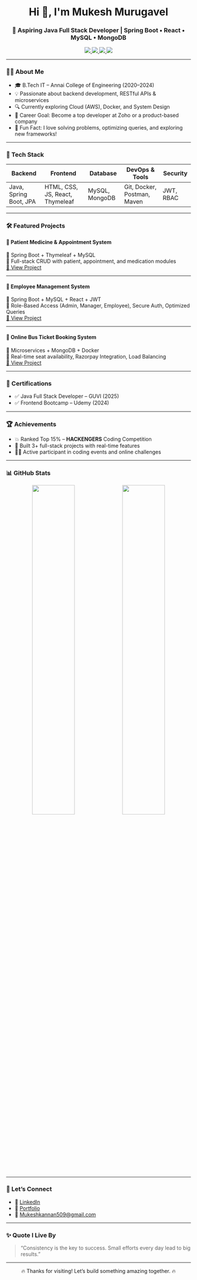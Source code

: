 <h1 align="center">Hi 👋, I'm Mukesh Murugavel</h1>
<h3 align="center">🚀 Aspiring Java Full Stack Developer | Spring Boot • React • MySQL • MongoDB</h3>

<p align="center">
  <a href="https://www.linkedin.com/in/mr-mukesh-murugavel-86bb14285/">
    <img src="https://img.shields.io/badge/LinkedIn-blue?logo=linkedin" />
  </a>
  <a href="https://github.com/mukeshm2002">
    <img src="https://img.shields.io/badge/GitHub-black?logo=github" />
  </a>
  <a href="mailto:Mukeshkannan509@gmail.com">
    <img src="https://img.shields.io/badge/Gmail-red?logo=gmail" />
  </a>
  <a href="https://mukeshm2002.github.io/My_Portfolio/">
    <img src="https://img.shields.io/badge/Portfolio-ff69b4?logo=google-chrome" />
  </a>
</p>

---

### 👨‍💻 About Me

- 🎓 B.Tech IT – Annai College of Engineering (2020–2024)
- 💡 Passionate about backend development, RESTful APIs & microservices
- 🔍 Currently exploring Cloud (AWS), Docker, and System Design
- 🚀 Career Goal: Become a top developer at Zoho or a product-based company
- 🧠 Fun Fact: I love solving problems, optimizing queries, and exploring new frameworks!

---

### 🧰 Tech Stack

| Backend | Frontend | Database | DevOps & Tools | Security |
|--------|----------|----------|----------------|----------|
| Java, Spring Boot, JPA | HTML, CSS, JS, React, Thymeleaf | MySQL, MongoDB | Git, Docker, Postman, Maven | JWT, RBAC |

---

### 🛠 Featured Projects

#### 🔹 Patient Medicine & Appointment System  
🧪 Spring Boot + Thymeleaf + MySQL  
📌 Full-stack CRUD with patient, appointment, and medication modules  
[🔗 View Project](#)

---

#### 🔹 Employee Management System  
🔐 Spring Boot + MySQL + React + JWT  
📌 Role-Based Access (Admin, Manager, Employee), Secure Auth, Optimized Queries  
[🔗 View Project](#)

---

#### 🔹 Online Bus Ticket Booking System  
🚌 Microservices + MongoDB + Docker  
📌 Real-time seat availability, Razorpay Integration, Load Balancing  
[🔗 View Project](#)

---

### 📜 Certifications

- ✅ Java Full Stack Developer – GUVI (2025)  
- ✅ Frontend Bootcamp – Udemy (2024)

---

### 🏆 Achievements

- 💥 Ranked Top 15% – **HACKENGERS** Coding Competition  
- 🏁 Built 3+ full-stack projects with real-time features  
- 👨‍🎓 Active participant in coding events and online challenges

---

### 📊 GitHub Stats

<p align="center">
  <img src="https://github-readme-stats.vercel.app/api?username=mukeshm2002&show_icons=true&theme=tokyonight" width="48%" />
  <img src="https://streak-stats.demolab.com/?user=mukeshm2002&theme=tokyonight" width="48%" />
</p>

---

### 🤝 Let’s Connect

- 🔗 [LinkedIn](https://www.linkedin.com/in/mr-mukesh-murugavel-86bb14285/)  
- 💼 [Portfolio](https://mukeshm2002.github.io/My_Portfolio/)  
- 📧 [Mukeshkannan509@gmail.com](mailto:Mukeshkannan509@gmail.com)

---

### ✨ Quote I Live By
> “Consistency is the key to success. Small efforts every day lead to big results.”

---

<p align="center">🔥 Thanks for visiting! Let’s build something amazing together. 🔥</p>
